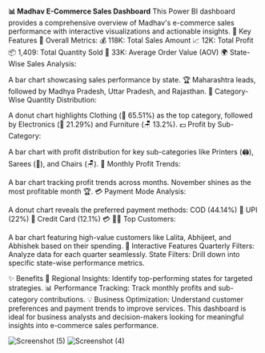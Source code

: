 **📊 Madhav E-Commerce Sales Dashboard**
This Power BI dashboard provides a comprehensive overview of Madhav's e-commerce sales performance with interactive visualizations and actionable insights.
🔑 Key Features
🚀 Overall Metrics:
💰 118K: Total Sales Amount
📈 12K: Total Profit
📦 1,409: Total Quantity Sold
🛒 33K: Average Order Value (AOV)
🌍 State-Wise Sales Analysis:

A bar chart showcasing sales performance by state.
🏆 Maharashtra leads, followed by Madhya Pradesh, Uttar Pradesh, and Rajasthan.
📂 Category-Wise Quantity Distribution:

A donut chart highlights Clothing (👗 65.51%) as the top category, followed by Electronics (📱 21.29%) and Furniture (🪑 13.2%).
💵 Profit by Sub-Category:

A bar chart with profit distribution for key sub-categories like Printers (🖨️), Sarees (👚), and Chairs (🪑).
📅 Monthly Profit Trends:

A bar chart tracking profit trends across months.
November shines as the most profitable month 🏆.
💳 Payment Mode Analysis:

A donut chart reveals the preferred payment methods:
COD (44.14%) 🚚
UPI (22%) 📲
Credit Card (12.1%) 💳
🙋‍♂️ Top Customers:

A bar chart featuring high-value customers like Lalita, Abhijeet, and Abhishek based on their spending.
🎯 Interactive Features
Quarterly Filters: Analyze data for each quarter seamlessly.
State Filters: Drill down into specific state-wise performance metrics.

✨ Benefits
📍 Regional Insights: Identify top-performing states for targeted strategies.
📊 Performance Tracking: Track monthly profits and sub-category contributions.
💡 Business Optimization: Understand customer preferences and payment trends to improve services.
This dashboard is ideal for business analysts and decision-makers looking for meaningful insights into e-commerce sales performance.

![Screenshot (5)](https://github.com/user-attachments/assets/50a9896b-18a0-4ee6-9cc0-17d6b6f13c11)
![Screenshot (4)](https://github.com/user-attachments/assets/65ea6604-469c-4abb-86bb-8df9b17d5063)


